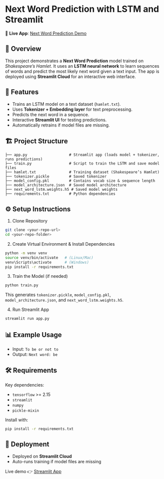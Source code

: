 # Next Word Prediction with LSTM and Streamlit

🔗 **Live App**: [Next Word Prediction Demo](https://lstm-rnn-nextwordprediction-4dssdkutrhoqotngddtqbz.streamlit.app/)

## 📌 Overview
This project demonstrates a **Next Word Prediction** model trained on *Shakespeare’s Hamlet*. It uses an **LSTM neural network** to learn sequences of words and predict the most likely next word given a text input. The app is deployed using **Streamlit Cloud** for an interactive web interface.

## 🚀 Features
- Trains an LSTM model on a text dataset (`hamlet.txt`).
- Uses **Tokenizer + Embedding layer** for text preprocessing.
- Predicts the next word in a sequence.
- Interactive **Streamlit UI** for testing predictions.
- Automatically retrains if model files are missing.

## 🏗 Project Structure
```
├── app.py                   # Streamlit app (loads model + tokenizer, runs predictions)
├── train.py                 # Script to train the LSTM and save model files
├── hamlet.txt               # Training dataset (Shakespeare’s Hamlet)
├── tokenizer.pickle         # Saved tokenizer
├── model_config.pkl         # Contains vocab size & sequence length
├── model_architecture.json  # Saved model architecture
├── next_word_lstm.weights.h5 # Saved model weights
├── requirements.txt         # Python dependencies
```

## ⚙️ Setup Instructions
1. Clone Repository
```bash
git clone <your-repo-url>
cd <your-repo-folder>
```
2. Create Virtual Environment & Install Dependencies
```bash
python -m venv venv
source venv/bin/activate   # (Linux/Mac)
venv\Scripts\activate      # (Windows)
pip install -r requirements.txt
```
3. Train the Model (if needed)
```bash
python train.py
```
This generates `tokenizer.pickle`, `model_config.pkl`, `model_architecture.json`, and `next_word_lstm.weights.h5`.

4. Run Streamlit App
```bash
streamlit run app.py
```

## 📊 Example Usage
- Input: `To be or not to`  
- Output: `Next word: be`

## 🛠 Requirements
Key dependencies:
- `tensorflow` >= 2.15
- `streamlit`
- `numpy`
- `pickle-mixin`

Install with:
```bash
pip install -r requirements.txt
```

## 📡 Deployment
- Deployed on **Streamlit Cloud**
- Auto-runs training if model files are missing

Live demo 👉 [Streamlit App](https://lstm-rnn-nextwordprediction-4dssdkutrhoqotngddtqbz.streamlit.app/)
